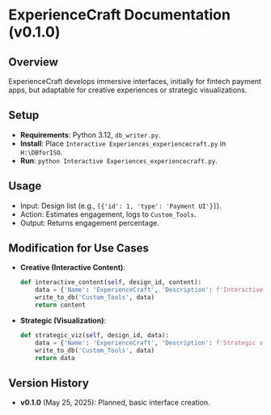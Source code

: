 # ExperienceCraft Documentation (v0.1.0)

## Overview
ExperienceCraft develops immersive interfaces, initially for fintech payment apps, but adaptable for creative experiences or strategic visualizations.

## Setup
- **Requirements**: Python 3.12, `db_writer.py`.
- **Install**: Place `Interactive Experiences_experiencecraft.py` in `H:\DBforISO`.
- **Run**: `python Interactive Experiences_experiencecraft.py`.

## Usage
- Input: Design list (e.g., `[{'id': 1, 'type': 'Payment UI'}]`).
- Action: Estimates engagement, logs to `Custom_Tools`.
- Output: Returns engagement percentage.

## Modification for Use Cases
- **Creative (Interactive Content)**:
  ```python
  def interactive_content(self, design_id, content):
      data = {'Name': 'ExperienceCraft', 'Description': f'Interactive content for design {design_id}: {content}', 'Status': 'Planned', 'Fintech_Focus': 'Creative', 'Version': 'v0.1.1'}
      write_to_db('Custom_Tools', data)
      return content
  ```
- **Strategic (Visualization)**:
  ```python
  def strategic_viz(self, design_id, data):
      data = {'Name': 'ExperienceCraft', 'Description': f'Strategic viz for design {design_id}: {data}', 'Status': 'Planned', 'Fintech_Focus': 'Strategic', 'Version': 'v0.1.2'}
      write_to_db('Custom_Tools', data)
      return data
  ```

## Version History
- **v0.1.0** (May 25, 2025): Planned, basic interface creation.